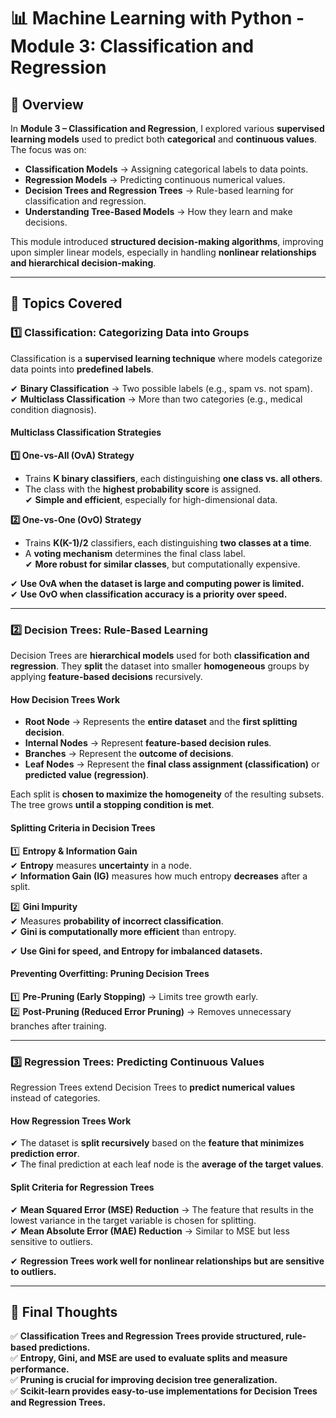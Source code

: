 # 📊 Machine Learning with Python - Module 3: Classification and Regression

## 📖 Overview

In **Module 3 – Classification and Regression**, I explored various **supervised learning models** used to predict both **categorical** and **continuous values**. The focus was on:

- **Classification Models** → Assigning categorical labels to data points.
- **Regression Models** → Predicting continuous numerical values.
- **Decision Trees and Regression Trees** → Rule-based learning for classification and regression.
- **Understanding Tree-Based Models** → How they learn and make decisions.

This module introduced **structured decision-making algorithms**, improving upon simpler linear models, especially in handling **nonlinear relationships and hierarchical decision-making**.

---

## 📌 Topics Covered

### 1️⃣ **Classification: Categorizing Data into Groups**

Classification is a **supervised learning technique** where models categorize data points into **predefined labels**.

✔ **Binary Classification** → Two possible labels (e.g., spam vs. not spam).  
✔ **Multiclass Classification** → More than two categories (e.g., medical condition diagnosis).

#### **Multiclass Classification Strategies**

**1️⃣ One-vs-All (OvA) Strategy**

- Trains **K binary classifiers**, each distinguishing **one class vs. all others**.
- The class with the **highest probability score** is assigned.  
  ✔ **Simple and efficient**, especially for high-dimensional data.

**2️⃣ One-vs-One (OvO) Strategy**

- Trains **K(K-1)/2** classifiers, each distinguishing **two classes at a time**.
- A **voting mechanism** determines the final class label.  
  ✔ **More robust for similar classes**, but computationally expensive.

✔ **Use OvA when the dataset is large and computing power is limited.**  
✔ **Use OvO when classification accuracy is a priority over speed.**

---

### 2️⃣ **Decision Trees: Rule-Based Learning**

Decision Trees are **hierarchical models** used for both **classification and regression**. They **split** the dataset into smaller **homogeneous** groups by applying **feature-based decisions** recursively.

#### **How Decision Trees Work**

- **Root Node** → Represents the **entire dataset** and the **first splitting decision**.
- **Internal Nodes** → Represent **feature-based decision rules**.
- **Branches** → Represent the **outcome of decisions**.
- **Leaf Nodes** → Represent the **final class assignment (classification)** or **predicted value (regression)**.

Each split is **chosen to maximize the homogeneity** of the resulting subsets. The tree grows **until a stopping condition is met**.

#### **Splitting Criteria in Decision Trees**

1️⃣ **Entropy & Information Gain**  
✔ **Entropy** measures **uncertainty** in a node.  
✔ **Information Gain (IG)** measures how much entropy **decreases** after a split.

2️⃣ **Gini Impurity**  
✔ Measures **probability of incorrect classification**.  
✔ **Gini is computationally more efficient** than entropy.

✔ **Use Gini for speed, and Entropy for imbalanced datasets.**

#### **Preventing Overfitting: Pruning Decision Trees**

1️⃣ **Pre-Pruning (Early Stopping)** → Limits tree growth early.  
2️⃣ **Post-Pruning (Reduced Error Pruning)** → Removes unnecessary branches after training.

---

### 3️⃣ **Regression Trees: Predicting Continuous Values**

Regression Trees extend Decision Trees to **predict numerical values** instead of categories.

#### **How Regression Trees Work**

✔ The dataset is **split recursively** based on the **feature that minimizes prediction error**.  
✔ The final prediction at each leaf node is the **average of the target values**.

#### **Split Criteria for Regression Trees**

✔ **Mean Squared Error (MSE) Reduction** → The feature that results in the lowest variance in the target variable is chosen for splitting.  
✔ **Mean Absolute Error (MAE) Reduction** → Similar to MSE but less sensitive to outliers.

✔ **Regression Trees work well for nonlinear relationships but are sensitive to outliers.**

---

## **📂 Final Thoughts**

✅ **Classification Trees and Regression Trees provide structured, rule-based predictions.**  
✅ **Entropy, Gini, and MSE are used to evaluate splits and measure performance.**  
✅ **Pruning is crucial for improving decision tree generalization.**  
✅ **Scikit-learn provides easy-to-use implementations for Decision Trees and Regression Trees.**
